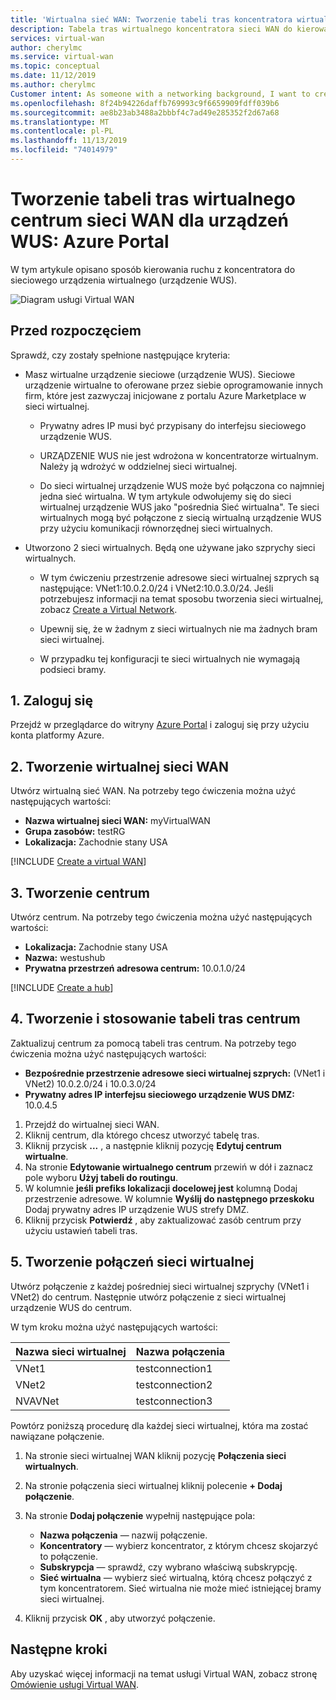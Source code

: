 ```yaml
---
title: 'Wirtualna sieć WAN: Tworzenie tabeli tras koncentratora wirtualnego do urządzenie WUS: Azure Portal'
description: Tabela tras wirtualnego koncentratora sieci WAN do kierowania ruchu do sieciowego urządzenia wirtualnego przy użyciu portalu.
services: virtual-wan
author: cherylmc
ms.service: virtual-wan
ms.topic: conceptual
ms.date: 11/12/2019
ms.author: cherylmc
Customer intent: As someone with a networking background, I want to create a route table using the portal.
ms.openlocfilehash: 8f24b94226daffb769993c9f6659909fdff039b6
ms.sourcegitcommit: ae8b23ab3488a2bbbf4c7ad49e285352f2d67a68
ms.translationtype: MT
ms.contentlocale: pl-PL
ms.lasthandoff: 11/13/2019
ms.locfileid: "74014979"
---
```

# <a name="create-a-virtual-wan-hub-route-table-for-nvas-azure-portal"></a>Tworzenie tabeli tras wirtualnego centrum sieci WAN dla urządzeń WUS: Azure Portal

W tym artykule opisano sposób kierowania ruchu z koncentratora do sieciowego urządzenia wirtualnego (urządzenie WUS).

![Diagram usługi Virtual WAN](./media/virtual-wan-route-table/vwanroute.png)

## <a name="before-you-begin"></a>Przed rozpoczęciem

Sprawdź, czy zostały spełnione następujące kryteria:

*  Masz wirtualne urządzenie sieciowe (urządzenie WUS). Sieciowe urządzenie wirtualne to oferowane przez siebie oprogramowanie innych firm, które jest zazwyczaj inicjowane z portalu Azure Marketplace w sieci wirtualnej.

    * Prywatny adres IP musi być przypisany do interfejsu sieciowego urządzenie WUS.

    * URZĄDZENIE WUS nie jest wdrożona w koncentratorze wirtualnym. Należy ją wdrożyć w oddzielnej sieci wirtualnej.

    *  Do sieci wirtualnej urządzenie WUS może być połączona co najmniej jedna sieć wirtualna. W tym artykule odwołujemy się do sieci wirtualnej urządzenie WUS jako "pośrednia Sieć wirtualna". Te sieci wirtualnych mogą być połączone z siecią wirtualną urządzenie WUS przy użyciu komunikacji równorzędnej sieci wirtualnych.
*  Utworzono 2 sieci wirtualnych. Będą one używane jako szprychy sieci wirtualnych.

    * W tym ćwiczeniu przestrzenie adresowe sieci wirtualnej szprych są następujące: VNet1:10.0.2.0/24 i VNet2:10.0.3.0/24. Jeśli potrzebujesz informacji na temat sposobu tworzenia sieci wirtualnej, zobacz [Create a Virtual Network](../virtual-network/quick-create-portal.md).

    * Upewnij się, że w żadnym z sieci wirtualnych nie ma żadnych bram sieci wirtualnej.
    * W przypadku tej konfiguracji te sieci wirtualnych nie wymagają podsieci bramy.

## <a name="signin"></a>1. Zaloguj się

Przejdź w przeglądarce do witryny [Azure Portal](https://portal.azure.com) i zaloguj się przy użyciu konta platformy Azure.

## <a name="vwan"></a>2. Tworzenie wirtualnej sieci WAN

Utwórz wirtualną sieć WAN. Na potrzeby tego ćwiczenia można użyć następujących wartości:

* **Nazwa wirtualnej sieci WAN:** myVirtualWAN
* **Grupa zasobów:** testRG
* **Lokalizacja:** Zachodnie stany USA

[!INCLUDE [Create a virtual WAN](../../includes/virtual-wan-tutorial-vwan-include.md)]

## <a name="hub"></a>3. Tworzenie centrum

Utwórz centrum. Na potrzeby tego ćwiczenia można użyć następujących wartości:

* **Lokalizacja:** Zachodnie stany USA
* **Nazwa:** westushub
* **Prywatna przestrzeń adresowa centrum:** 10.0.1.0/24

[!INCLUDE [Create a hub](../../includes/virtual-wan-tutorial-hub-include.md)]

## <a name="route"></a>4. Tworzenie i stosowanie tabeli tras centrum

Zaktualizuj centrum za pomocą tabeli tras centrum. Na potrzeby tego ćwiczenia można użyć następujących wartości:

* **Bezpośrednie przestrzenie adresowe sieci wirtualnej szprych:** (VNet1 i VNet2) 10.0.2.0/24 i 10.0.3.0/24
* **Prywatny adres IP interfejsu sieciowego urządzenie WUS DMZ:** 10.0.4.5

1. Przejdź do wirtualnej sieci WAN.
2. Kliknij centrum, dla którego chcesz utworzyć tabelę tras.
3. Kliknij przycisk **...** , a następnie kliknij pozycję **Edytuj centrum wirtualne**.
4. Na stronie **Edytowanie wirtualnego centrum** przewiń w dół i zaznacz pole wyboru **Użyj tabeli do routingu**.
5. W kolumnie **jeśli prefiks lokalizacji docelowej jest** kolumną Dodaj przestrzenie adresowe. W kolumnie **Wyślij do następnego przeskoku** Dodaj prywatny adres IP urządzenie WUS strefy DMZ.
6. Kliknij przycisk **Potwierdź** , aby zaktualizować zasób centrum przy użyciu ustawień tabeli tras.

## <a name="connections"></a>5. Tworzenie połączeń sieci wirtualnej

Utwórz połączenie z każdej pośredniej sieci wirtualnej szprychy (VNet1 i VNet2) do centrum. Następnie utwórz połączenie z sieci wirtualnej urządzenie WUS do centrum.

 W tym kroku można użyć następujących wartości:

| Nazwa sieci wirtualnej| Nazwa połączenia|
| --- | --- |
| VNet1 | testconnection1 |
| VNet2 | testconnection2 |
| NVAVNet | testconnection3 |

Powtórz poniższą procedurę dla każdej sieci wirtualnej, która ma zostać nawiązane połączenie.

1. Na stronie sieci wirtualnej WAN kliknij pozycję **Połączenia sieci wirtualnych**.
2. Na stronie połączenia sieci wirtualnej kliknij polecenie **+ Dodaj połączenie**.
3. Na stronie **Dodaj połączenie** wypełnij następujące pola:

    * **Nazwa połączenia** — nazwij połączenie.
    * **Koncentratory** — wybierz koncentrator, z którym chcesz skojarzyć to połączenie.
    * **Subskrypcja** — sprawdź, czy wybrano właściwą subskrypcję.
    * **Sieć wirtualna** — wybierz sieć wirtualną, którą chcesz połączyć z tym koncentratorem. Sieć wirtualna nie może mieć istniejącej bramy sieci wirtualnej.
4. Kliknij przycisk **OK** , aby utworzyć połączenie.

## <a name="next-steps"></a>Następne kroki

Aby uzyskać więcej informacji na temat usługi Virtual WAN, zobacz stronę [Omówienie usługi Virtual WAN](virtual-wan-about.md).